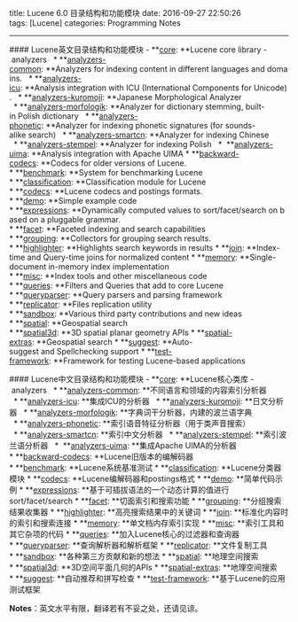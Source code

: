 title: Lucene 6.0 目录结构和功能模块
date: 2016-09-27 22:50:26
tags: [Lucene]
categories: Programming Notes

---

#### Lucene英文目录结构和功能模块
- **[core](https://lucene.apache.org/core/6_0_0/core/index.html): **Lucene core library
- analyzers
  * **[analyzers-common](https://lucene.apache.org/core/6_0_0/analyzers-common/index.html): **Analyzers for indexing content in different languages and domains.
  * **[analyzers-icu](https://lucene.apache.org/core/6_0_0/analyzers-icu/index.html): **Analysis integration with ICU (International Components for Unicode).
  * **[analyzers-kuromoji](https://lucene.apache.org/core/6_0_0/analyzers-kuromoji/index.html): **Japanese Morphological Analyzer
  * **[analyzers-morfologik](https://lucene.apache.org/core/6_0_0/analyzers-morfologik/index.html): **Analyzer for dictionary stemming, built-in Polish dictionary
  * **[analyzers-phonetic](https://lucene.apache.org/core/6_0_0/analyzers-phonetic/index.html): **Analyzer for indexing phonetic signatures (for sounds-alike search)
  * **[analyzers-smartcn](https://lucene.apache.org/core/6_0_0/analyzers-smartcn/index.html): **Analyzer for indexing Chinese
  * **[analyzers-stempel](https://lucene.apache.org/core/6_0_0/analyzers-stempel/index.html): **Analyzer for indexing Polish
  *  **[analyzers-uima](https://lucene.apache.org/core/6_0_0/analyzers-uima/index.html): **Analysis integration with Apache UIMA
* **[backward-codecs](https://lucene.apache.org/core/6_0_0/backward-codecs/index.html): **Codecs for older versions of Lucene.
* **[benchmark](https://lucene.apache.org/core/6_0_0/benchmark/index.html): **System for benchmarking Lucene
* **[classification](https://lucene.apache.org/core/6_0_0/classification/index.html): **Classification module for Lucene
* **[codecs](https://lucene.apache.org/core/6_0_0/codecs/index.html): **Lucene codecs and postings formats.
* **[demo](https://lucene.apache.org/core/6_0_0/demo/index.html): **Simple example code
* **[expressions](https://lucene.apache.org/core/6_0_0/expressions/index.html): **Dynamically computed values to sort/facet/search on based on a pluggable grammar.
* **[facet](https://lucene.apache.org/core/6_0_0/facet/index.html): **Faceted indexing and search capabilities
* **[grouping](https://lucene.apache.org/core/6_0_0/grouping/index.html): **Collectors for grouping search results.
* **[highlighter](https://lucene.apache.org/core/6_0_0/highlighter/index.html): **Highlights search keywords in results
* **[join](https://lucene.apache.org/core/6_0_0/join/index.html): **Index-time and Query-time joins for normalized content
* **[memory](https://lucene.apache.org/core/6_0_0/memory/index.html): **Single-document in-memory index implementation
* **[misc](https://lucene.apache.org/core/6_0_0/misc/index.html): **Index tools and other miscellaneous code
* **[queries](https://lucene.apache.org/core/6_0_0/queries/index.html): **Filters and Queries that add to core Lucene
* **[queryparser](https://lucene.apache.org/core/6_0_0/queryparser/index.html): **Query parsers and parsing framework
* **[replicator](https://lucene.apache.org/core/6_0_0/replicator/index.html): **Files replication utility
* **[sandbox](https://lucene.apache.org/core/6_0_0/sandbox/index.html): **Various third party contributions and new ideas
* **[spatial](https://lucene.apache.org/core/6_0_0/spatial/index.html): **Geospatial search
* **[spatial3d](https://lucene.apache.org/core/6_0_0/spatial3d/index.html): **3D spatial planar geometry APIs
* **[spatial-extras](https://lucene.apache.org/core/6_0_0/spatial-extras/index.html): **Geospatial search
* **[suggest](https://lucene.apache.org/core/6_0_0/suggest/index.html): **Auto-suggest and Spellchecking support
* **[test-framework](https://lucene.apache.org/core/6_0_0/test-framework/index.html): **Framework for testing Lucene-based applications

#### Lucene中文目录结构和功能模块
- **[core](https://lucene.apache.org/core/6_0_0/core/index.html): **Lucene核心类库
- analyzers
  * **[analyzers-common](https://lucene.apache.org/core/6_0_0/analyzers-common/index.html): **不同语言和领域的内容索引分析器
  * **[analyzers-icu](https://lucene.apache.org/core/6_0_0/analyzers-icu/index.html): **集成ICU的分析器
  * **[analyzers-kuromoji](https://lucene.apache.org/core/6_0_0/analyzers-kuromoji/index.html): **日文分析器
  * **[analyzers-morfologik](https://lucene.apache.org/core/6_0_0/analyzers-morfologik/index.html): **字典词干分析器，内建的波兰语字典
  * **[analyzers-phonetic](https://lucene.apache.org/core/6_0_0/analyzers-phonetic/index.html): **索引语音特征分析器（用于类声音搜索）
  * **[analyzers-smartcn](https://lucene.apache.org/core/6_0_0/analyzers-smartcn/index.html): **索引中文分析器
  * **[analyzers-stempel](https://lucene.apache.org/core/6_0_0/analyzers-stempel/index.html): **索引波兰语分析器
  *  **[analyzers-uima](https://lucene.apache.org/core/6_0_0/analyzers-uima/index.html): **集成Apache UIMA的分析器
* **[backward-codecs](https://lucene.apache.org/core/6_0_0/backward-codecs/index.html): **Lucene旧版本的编解码器
* **[benchmark](https://lucene.apache.org/core/6_0_0/benchmark/index.html): **Lucene系统基准测试
* **[classification](https://lucene.apache.org/core/6_0_0/classification/index.html): **Lucene分类器模块
* **[codecs](https://lucene.apache.org/core/6_0_0/codecs/index.html): **Lucene编解码器和postings格式
* **[demo](https://lucene.apache.org/core/6_0_0/demo/index.html): **简单代码示例
* **[expressions](https://lucene.apache.org/core/6_0_0/expressions/index.html): **基于可插拔语法的一个动态计算的值进行sort/facet/search
* **[facet](https://lucene.apache.org/core/6_0_0/facet/index.html): **切面索引和搜索功能
* **[grouping](https://lucene.apache.org/core/6_0_0/grouping/index.html): **分组搜索结果收集器
* **[highlighter](https://lucene.apache.org/core/6_0_0/highlighter/index.html): **高亮搜索结果中的关键词
* **[join](https://lucene.apache.org/core/6_0_0/join/index.html): **标准化内容时的索引和搜索连接
* **[memory](https://lucene.apache.org/core/6_0_0/memory/index.html): **单文档内存索引实现
* **[misc](https://lucene.apache.org/core/6_0_0/misc/index.html): **索引工具和其它杂项的代码
* **[queries](https://lucene.apache.org/core/6_0_0/queries/index.html): **加入Lucene核心的过滤器和查询器
* **[queryparser](https://lucene.apache.org/core/6_0_0/queryparser/index.html): **查询解析器和解析框架
* **[replicator](https://lucene.apache.org/core/6_0_0/replicator/index.html): **文件复制工具
* **[sandbox](https://lucene.apache.org/core/6_0_0/sandbox/index.html): **各种第三方贡献和新的想法
* **[spatial](https://lucene.apache.org/core/6_0_0/spatial/index.html): **地理空间搜索
* **[spatial3d](https://lucene.apache.org/core/6_0_0/spatial3d/index.html): **3D空间平面几何的APIs
* **[spatial-extras](https://lucene.apache.org/core/6_0_0/spatial-extras/index.html): **地理空间搜索
* **[suggest](https://lucene.apache.org/core/6_0_0/suggest/index.html): **自动推荐和拼写检查
* **[test-framework](https://lucene.apache.org/core/6_0_0/test-framework/index.html): **基于Lucene的应用测试框架

**Notes**：英文水平有限，翻译若有不妥之处，还请见谅。